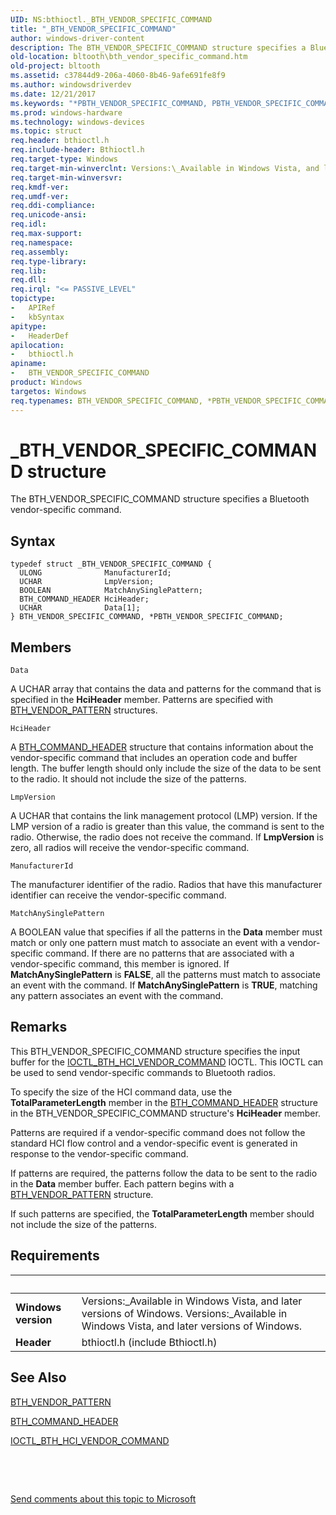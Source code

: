 ```yaml
---
UID: NS:bthioctl._BTH_VENDOR_SPECIFIC_COMMAND
title: "_BTH_VENDOR_SPECIFIC_COMMAND"
author: windows-driver-content
description: The BTH_VENDOR_SPECIFIC_COMMAND structure specifies a Bluetooth vendor-specific command.
old-location: bltooth\bth_vendor_specific_command.htm
old-project: bltooth
ms.assetid: c37844d9-206a-4060-8b46-9afe691fe8f9
ms.author: windowsdriverdev
ms.date: 12/21/2017
ms.keywords: "*PBTH_VENDOR_SPECIFIC_COMMAND, PBTH_VENDOR_SPECIFIC_COMMAND structure pointer [Bluetooth Devices], bthioctl/BTH_VENDOR_SPECIFIC_COMMAND, _BTH_VENDOR_SPECIFIC_COMMAND, bthioctl/PBTH_VENDOR_SPECIFIC_COMMAND, bth_ref_568c918a-282f-48e0-994a-c49289976bb6.xml, bltooth.bth_vendor_specific_command, BTH_VENDOR_SPECIFIC_COMMAND, PBTH_VENDOR_SPECIFIC_COMMAND, BTH_VENDOR_SPECIFIC_COMMAND structure [Bluetooth Devices]"
ms.prod: windows-hardware
ms.technology: windows-devices
ms.topic: struct
req.header: bthioctl.h
req.include-header: Bthioctl.h
req.target-type: Windows
req.target-min-winverclnt: Versions:\_Available in Windows Vista, and later versions of Windows.
req.target-min-winversvr: 
req.kmdf-ver: 
req.umdf-ver: 
req.ddi-compliance: 
req.unicode-ansi: 
req.idl: 
req.max-support: 
req.namespace: 
req.assembly: 
req.type-library: 
req.lib: 
req.dll: 
req.irql: "<= PASSIVE_LEVEL"
topictype:
-	APIRef
-	kbSyntax
apitype:
-	HeaderDef
apilocation:
-	bthioctl.h
apiname:
-	BTH_VENDOR_SPECIFIC_COMMAND
product: Windows
targetos: Windows
req.typenames: BTH_VENDOR_SPECIFIC_COMMAND, *PBTH_VENDOR_SPECIFIC_COMMAND
---
```


# _BTH_VENDOR_SPECIFIC_COMMAND structure
The BTH_VENDOR_SPECIFIC_COMMAND structure specifies a Bluetooth vendor-specific command.

## Syntax
````
typedef struct _BTH_VENDOR_SPECIFIC_COMMAND {
  ULONG              ManufacturerId;
  UCHAR              LmpVersion;
  BOOLEAN            MatchAnySinglePattern;
  BTH_COMMAND_HEADER HciHeader;
  UCHAR              Data[1];
} BTH_VENDOR_SPECIFIC_COMMAND, *PBTH_VENDOR_SPECIFIC_COMMAND;
````

## Members


`Data`

A UCHAR array that contains the data and patterns for the command that is specified in the 
     <b>HciHeader</b> member. Patterns are specified with 
     <a href="..\bthioctl\ns-bthioctl-_bth_vendor_pattern.md">BTH_VENDOR_PATTERN</a> structures.

`HciHeader`

A 
     <a href="..\bthioctl\ns-bthioctl-_bth_command_header.md">BTH_COMMAND_HEADER</a> structure that
     contains information about the vendor-specific command that includes an operation code and buffer
     length. The buffer length should only include the size of the data to be sent to the radio. It should
     not include the size of the patterns.

`LmpVersion`

A UCHAR that contains the link management protocol (LMP) version. If the LMP version of a radio is
     greater than this value, the command is sent to the radio. Otherwise, the radio does not receive the
     command. If 
     <b>LmpVersion</b> is zero, all radios will receive the vendor-specific command.

`ManufacturerId`

The manufacturer identifier of the radio. Radios that have this manufacturer identifier can
     receive the vendor-specific command.

`MatchAnySinglePattern`

A BOOLEAN value that specifies if all the patterns in the 
     <b>Data</b> member must match or only one pattern must match to associate an event with a vendor-specific
     command. If there are no patterns that are associated with a vendor-specific command, this member is
     ignored. If 
     <b>MatchAnySinglePattern</b> is <b>FALSE</b>, all the patterns must match to associate an event with the
     command. If 
     <b>MatchAnySinglePattern</b> is <b>TRUE</b>, matching any pattern associates an event with the command.

## Remarks
This BTH_VENDOR_SPECIFIC_COMMAND structure specifies the input buffer for the 
    <a href="..\bthioctl\ni-bthioctl-ioctl_bth_hci_vendor_command.md">
    IOCTL_BTH_HCI_VENDOR_COMMAND</a> IOCTL. This IOCTL can be used to send vendor-specific commands to
    Bluetooth radios.

To specify the size of the HCI command data, use the
    <b>TotalParameterLength</b> member in the 
    <a href="..\bthioctl\ns-bthioctl-_bth_command_header.md">BTH_COMMAND_HEADER</a> structure in the
    BTH_VENDOR_SPECIFIC_COMMAND structure's 
    <b>HciHeader</b> member.

Patterns are required if a vendor-specific command does not follow the standard HCI flow control and a
    vendor-specific event is generated in response to the vendor-specific command.

If patterns are required, the patterns follow the data to be sent to the radio in the 
    <b>Data</b> member buffer. Each pattern begins with a 
    <a href="..\bthioctl\ns-bthioctl-_bth_vendor_pattern.md">BTH_VENDOR_PATTERN</a> structure.

If such patterns are specified, the 
    <b>TotalParameterLength</b> member should not include the size of the patterns.

## Requirements
| &nbsp; | &nbsp; |
| ---- |:---- |
| **Windows version** | Versions:\_Available in Windows Vista, and later versions of Windows. Versions:\_Available in Windows Vista, and later versions of Windows. |
| **Header** | bthioctl.h (include Bthioctl.h) |

## See Also

<a href="..\bthioctl\ns-bthioctl-_bth_vendor_pattern.md">BTH_VENDOR_PATTERN</a>

<a href="..\bthioctl\ns-bthioctl-_bth_command_header.md">BTH_COMMAND_HEADER</a>

<a href="..\bthioctl\ni-bthioctl-ioctl_bth_hci_vendor_command.md">IOCTL_BTH_HCI_VENDOR_COMMAND</a>

 

 

<a href="mailto:wsddocfb@microsoft.com?subject=Documentation%20feedback [bltooth\bltooth]:%20BTH_VENDOR_SPECIFIC_COMMAND structure%20 RELEASE:%20(12/21/2017)&amp;body=%0A%0APRIVACY STATEMENT%0A%0AWe use your feedback to improve the documentation. We don't use your email address for any other purpose, and we'll remove your email address from our system after the issue that you're reporting is fixed. While we're working to fix this issue, we might send you an email message to ask for more info. Later, we might also send you an email message to let you know that we've addressed your feedback.%0A%0AFor more info about Microsoft's privacy policy, see http://privacy.microsoft.com/en-us/default.aspx." title="Send comments about this topic to Microsoft">Send comments about this topic to Microsoft</a>
